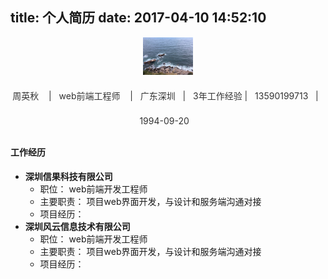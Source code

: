 title: 个人简历
date: 2017-04-10 14:52:10
---

<div>
<img style="display: block; margin: 0 auto; height: 60px;" src="/img/photo_01.jpg">
</div>

<p style="text-align: center;font-weight: 600；height: 40px; line-height: 40px;color: #333">周英秋 &nbsp;&nbsp; | &nbsp;&nbsp;web前端工程师 &nbsp;&nbsp; |&nbsp;&nbsp; 广东深圳 &nbsp;&nbsp;|&nbsp;&nbsp; 3年工作经验 | &nbsp;&nbsp;13590199713 &nbsp;&nbsp;|&nbsp;&nbsp; 1994-09-20 &nbsp;&nbsp;</p>

<!-- <div>
    <h3>工作经历</h3>
    <ul>
        <li>
            <ul>
                <li>
                公司名称： 深圳信果科技有限公司
                </li>
            </ul>
        </li>
         <li>
            <ul>
                <li>
                </li>
            </ul>
        </li>
    </ul>

</div> -->
#### 工作经历
- **深圳信果科技有限公司** 
    - 职位： web前端开发工程师
    - 主要职责： 项目web界面开发，与设计和服务端沟通对接
    - 项目经历：
- **深圳风云信息技术有限公司** 
    - 职位： web前端开发工程师
    - 主要职责： 项目web界面开发，与设计和服务端沟通对接
    - 项目经历：